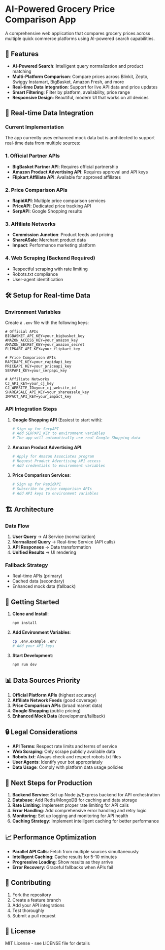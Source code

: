 # AI-Powered Grocery Price Comparison App

A comprehensive web application that compares grocery prices across multiple quick commerce platforms using AI-powered search capabilities.

## 🚀 Features

- **AI-Powered Search**: Intelligent query normalization and product matching
- **Multi-Platform Comparison**: Compare prices across Blinkit, Zepto, Swiggy Instamart, BigBasket, Amazon Fresh, and more
- **Real-time Data Integration**: Support for live API data and price updates
- **Smart Filtering**: Filter by platform, availability, price range
- **Responsive Design**: Beautiful, modern UI that works on all devices

## 🔧 Real-time Data Integration

### Current Implementation
The app currently uses enhanced mock data but is architected to support real-time data from multiple sources:

### 1. Official Partner APIs
- **BigBasket Partner API**: Requires official partnership
- **Amazon Product Advertising API**: Requires approval and API keys
- **Flipkart Affiliate API**: Available for approved affiliates

### 2. Price Comparison APIs
- **RapidAPI**: Multiple price comparison services
- **PriceAPI**: Dedicated price tracking API
- **SerpAPI**: Google Shopping results

### 3. Affiliate Networks
- **Commission Junction**: Product feeds and pricing
- **ShareASale**: Merchant product data
- **Impact**: Performance marketing platform

### 4. Web Scraping (Backend Required)
- Respectful scraping with rate limiting
- Robots.txt compliance
- User-agent identification

## 🛠️ Setup for Real-time Data

### Environment Variables
Create a `.env` file with the following keys:

```env
# Official APIs
BIGBASKET_API_KEY=your_bigbasket_key
AMAZON_ACCESS_KEY=your_amazon_key
AMAZON_SECRET_KEY=your_amazon_secret
FLIPKART_API_KEY=your_flipkart_key

# Price Comparison APIs
RAPIDAPI_KEY=your_rapidapi_key
PRICEAPI_KEY=your_priceapi_key
SERPAPI_KEY=your_serpapi_key

# Affiliate Networks
CJ_API_KEY=your_cj_key
CJ_WEBSITE_ID=your_cj_website_id
SHAREASALE_API_KEY=your_shareasale_key
IMPACT_API_KEY=your_impact_key
```

### API Integration Steps

1. **Google Shopping API** (Easiest to start with):
   ```bash
   # Sign up for SerpAPI
   # Add SERPAPI_KEY to environment variables
   # The app will automatically use real Google Shopping data
   ```

2. **Amazon Product Advertising API**:
   ```bash
   # Apply for Amazon Associates program
   # Request Product Advertising API access
   # Add credentials to environment variables
   ```

3. **Price Comparison Services**:
   ```bash
   # Sign up for RapidAPI
   # Subscribe to price comparison APIs
   # Add API keys to environment variables
   ```

## 🏗️ Architecture

### Data Flow
1. **User Query** → AI Service (normalization)
2. **Normalized Query** → Real-time Service (API calls)
3. **API Responses** → Data transformation
4. **Unified Results** → UI rendering

### Fallback Strategy
- Real-time APIs (primary)
- Cached data (secondary)
- Enhanced mock data (fallback)

## 🚦 Getting Started

1. **Clone and Install**:
   ```bash
   npm install
   ```

2. **Add Environment Variables**:
   ```bash
   cp .env.example .env
   # Add your API keys
   ```

3. **Start Development**:
   ```bash
   npm run dev
   ```

## 📊 Data Sources Priority

1. **Official Platform APIs** (highest accuracy)
2. **Affiliate Network Feeds** (good coverage)
3. **Price Comparison APIs** (broad market data)
4. **Google Shopping** (public pricing)
5. **Enhanced Mock Data** (development/fallback)

## 🔒 Legal Considerations

- **API Terms**: Respect rate limits and terms of service
- **Web Scraping**: Only scrape publicly available data
- **Robots.txt**: Always check and respect robots.txt files
- **User Agents**: Identify your bot appropriately
- **Data Usage**: Comply with platform data usage policies

## 🎯 Next Steps for Production

1. **Backend Service**: Set up Node.js/Express backend for API orchestration
2. **Database**: Add Redis/MongoDB for caching and data storage
3. **Rate Limiting**: Implement proper rate limiting for API calls
4. **Error Handling**: Add comprehensive error handling and retry logic
5. **Monitoring**: Set up logging and monitoring for API health
6. **Caching Strategy**: Implement intelligent caching for better performance

## 📈 Performance Optimization

- **Parallel API Calls**: Fetch from multiple sources simultaneously
- **Intelligent Caching**: Cache results for 5-10 minutes
- **Progressive Loading**: Show results as they arrive
- **Error Recovery**: Graceful fallbacks when APIs fail

## 🤝 Contributing

1. Fork the repository
2. Create a feature branch
3. Add your API integrations
4. Test thoroughly
5. Submit a pull request

## 📄 License

MIT License - see LICENSE file for details